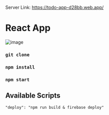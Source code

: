 Server Link:  https://todo-app-d28bb.web.app/

# React App

![image](https://user-images.githubusercontent.com/42411943/186992211-76d3052f-e274-4a6a-befa-5edae1e1144a.png)


### `git clone`

### `npm install`

### `npm start`

## Available Scripts

    "deploy": "npm run build & firebase deploy"


